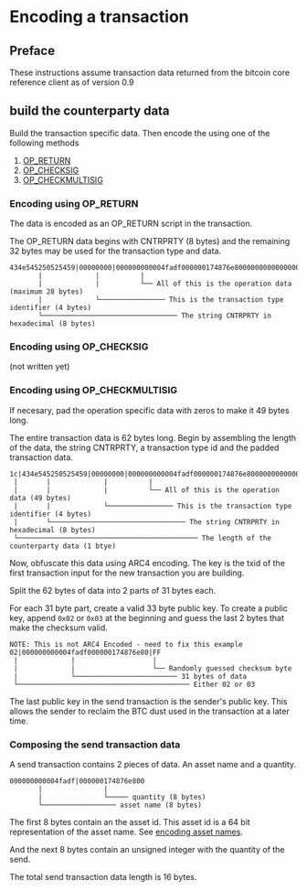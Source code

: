 # Encoding a transaction

## Preface

These instructions assume transaction data returned from the bitcoin core reference client as of version 0.9


## build the counterparty data

Build the transaction specific data.  Then encode the using one of the following methods

1. [OP_RETURN](#encoding-using-op_return)
2. [OP_CHECKSIG](#encoding-using-op_checksig)
3. [OP_CHECKMULTISIG](#encoding-using-op_checkmultisig)


### Encoding using OP_RETURN

The data is encoded as an OP_RETURN script in the transaction.

The OP_RETURN data begins with CNTRPRTY (8 bytes) and the remaining 32 bytes may be used for the transaction type and data.


```
434e545250525459|00000000|000000000004fadf000000174876e800000000000000000000000000
       |             |          |
       |             |          └── All of this is the operation data (maximum 28 bytes)
       |             └──────────────── This is the transaction type identifier (4 bytes)
       └───────────────────────────────── The string CNTRPRTY in hexadecimal (8 bytes)
```




### Encoding using OP_CHECKSIG

(not written yet)


### Encoding using OP_CHECKMULTISIG

If necesary, pad the operation specific data with zeros to make it 49 bytes long.

The entire transaction data is 62 bytes long.  Begin by assembling the length of the data, the string CNTRPRTY, a transaction type id and the padded transaction data.

```
1c|434e545250525459|00000000|000000000004fadf000000174876e800000000000000000000000000000000000000000000000000000000000000000000
 |       |             |          |
 |       |             |          └── All of this is the operation data (49 bytes)
 |       |             └──────────────── This is the transaction type identifier (4 bytes)
 |       └───────────────────────────────── The string CNTRPRTY in hexadecimal (8 bytes)
 └──────────────────────────────────────────── The length of the counterparty data (1 btye)
```

Now, obfuscate this data using ARC4 encoding.  The key is the txid of the first transaction input for the new transaction you are building.

Split the 62 bytes of data into 2 parts of 31 bytes each.

For each 31 byte part, create a valid 33 byte public key.  To create a public key, append `0x02` or `0x03` at the beginning and guess the last 2 bytes that make the checksum valid.

```
NOTE: This is not ARC4 Encoded - need to fix this example
02|000000000004fadf000000174876e80|FF
 |             |                   |
 |             |                   └── Randomly guessed checksum byte
 |             └───────────────────────── 31 bytes of data
 └────────────────────────────────────────── Either 02 or 03
 ```

The last public key in the send transaction is the sender's public key.  This allows the sender to reclaim the BTC dust used in the transaction at a later time.



### Composing the send transaction data

A send transaction contains 2 pieces of data.  An asset name and a quantity.

```
000000000004fadf|000000174876e800
       |               |
       |               └───── quantity (8 bytes)
       └────────────────── asset name (8 bytes)
```


The first 8 bytes contain an the asset id.  This asset id is a 64 bit representation of the asset name.  See [encoding asset names](encoding-asset-names.md).

And the next 8 bytes contain an unsigned integer with the quantity of the send.

The total send transaction data length is 16 bytes.


